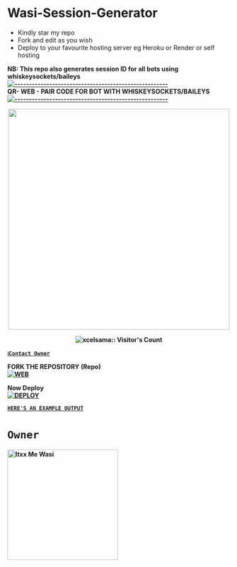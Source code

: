 # Wasi-Session-Generator
- Kindly star my repo
- Fork and edit as you wish
- Deploy to your favourite hosting server eg Heroku or Render or self hosting

<strong>NB:<strong/> This repo also generates session ID for all bots using whiskeysockets/baileys
[![-----------------------------------------------------](https://files.catbox.moe/2nmi9q.png)](#table-of-contents)
<br/>QR- WEB - PAIR CODE FOR BOT WITH WHISKEYSOCKETS/BAILEYS
[![-----------------------------------------------------](https://files.catbox.moe/2nmi9q.png)](#table-of-contents)
<p align="center">
   <a href="https://github.com/Itxxwasi">
    <img src="https://telegra.ph/file/da95ed969f943e4d61ca8.jpg" width="500">
     
</a>
 <p align="center"><img src="https://profile-counter.glitch.me/{Itxxwasi}/count.svg" alt="xcelsama:: Visitor's Count" /></p>



[`ℹ️Contact Owner`](https://wa.me/923192173398)

FORK THE REPOSITORY (Repo) 
    <br>
<a href="https://github.com/Itxxwasi/WASI-MD-QR"><img title="WEB" src="https://img.shields.io/badge/FORK Wasi-QR?color=black&style=for-the-badge&logo=stackshare"></a>

Now Deploy
    <br>
<a href='https://dashboard.heroku.com/new?template=https://github.com/DeeCeeXxx/DavidCyril-Session-id-generator)' target="_blank"><img alt='DEPLOY' src='https://img.shields.io/badge/-DEPLOY-black?style=for-the-badge&logo=heroku&logoColor=white'/>

[`HERE'S AN EXAMPLE OUTPUT`](https://wasi-session-test-2d5de70f8522.herokuapp.com)
# `Owner`

 <a href="https://github.com/Itxxwasi"><img src="https://github.com/Itxxwasi.png" width="250" height="250" alt="Itxx Me Wasi"/></a>

